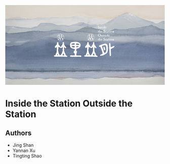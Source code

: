 ![封面图片](project_images/封面2.jpg)



# Inside the Station Outside the Station


## Authors
- Jing Shan
- Yannan Xu 
- Tingting Shao








